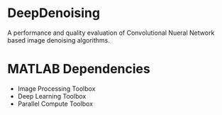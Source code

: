 # DeepDenoising
A performance and quality evaluation of Convolutional Nueral Network based image denoising algorithms.

# MATLAB Dependencies
- Image Processing Toolbox
- Deep Learning Toolbox
- Parallel Compute Toolbox
